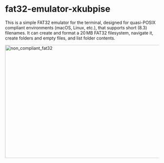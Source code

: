 # fat32-emulator-xkubpise
This is a simple FAT32 emulator for the terminal, designed for quasi-POSIX compliant environments (macOS, Linux, etc.), that supports short (8.3) filenames. It can create and format a 20 MB FAT32 filesystem, navigate it, create folders and empty files, and list folder contents.

<img width="730" height="371" alt="non_compliant_fat32" src="https://github.com/user-attachments/assets/0840c0a8-7f24-4761-83a8-8434943743a4" />
